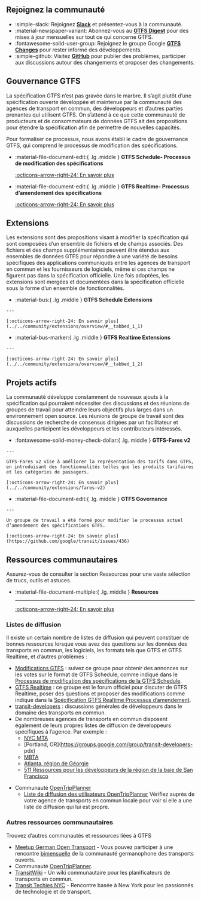 ## Rejoignez la communauté 
 
<div class="grid cards" markdown> 
 
 - :simple-slack: Rejoignez [__Slack__](https://share.mobilitydata.org/slack) et présentez-vous à la communauté. 
 - :material-newspaper-variant: Abonnez-vous au [__GTFS Digest__](https://groups.google.com/g/gtfs-digest) pour des mises à jour mensuelles sur tout ce qui concerne GTFS. 
 - :fontawesome-solid-user-group: Rejoignez le groupe Google [__GTFS Changes__](https://groups.google.com/g/gtfs-changes) pour rester informé des développements. 
 - :simple-github: Visitez [__GitHub__](https://github.com/google/transit) pour publier des problèmes, participer aux discussions autour des changements et proposer des changements. 

</div> 
 
## Gouvernance GTFS 
 
 La spécification GTFS n’est pas gravée dans le marbre. Il s’agit plutôt d’une spécification ouverte développée et maintenue par la communauté des agences de transport en commun, des développeurs et d’autres parties prenantes qui utilisent GTFS. On s’attend à ce que cette communauté de producteurs et de consommateurs de données GTFS ait des propositions pour étendre la spécification afin de permettre de nouvelles capacités. 
 
 Pour formaliser ce processus, nous avons établi le cadre de gouvernance GTFS, qui comprend le processus de modification des spécifications. 

<div class="grid cards" markdown> 
 
 -   :material-file-document-edit:{ .lg .middle } __GTFS Schedule- Processus de modification des spécifications__ 
 
     [:octicons-arrow-right-24: En savoir plus](../../community/governance/gtfs_schedule_amendment_process) 
 
 -   :material-file-document-edit:{ .lg .middle } __GTFS Realtime- Processus d’amendement des spécifications__ 
 
     [:octicons-arrow-right-24: En savoir plus](../../community/governance/gtfs_realtime_amendment_process) 
 
</div> 
 
## Extensions 
 
 Les extensions sont des propositions visant à modifier la spécification qui sont composées d’un ensemble de fichiers et de champs associés. Des fichiers et des champs supplémentaires peuvent être étendus aux ensembles de données GTFS pour répondre à une variété de besoins spécifiques des applications communiqués entre les agences de transport en commun et les fournisseurs de logiciels, même si ces champs ne figurent pas dans la spécification officielle. Une fois adoptées, les extensions sont mergées et documentées dans la spécification officielle sous la forme d’un ensemble de fonctionnalités. 

<div class="grid cards" markdown> 
 
 -   :material-bus:{ .lg .middle } __GTFS Schedule Extensions__ 
 
    --- 
 
    [:octicons-arrow-right-24: En savoir plus](../../community/extensions/overview/#__tabbed_1_1) 
 
 -   :material-bus-marker:{ .lg .middle } __GTFS Realtime Extensions__ 
 
    --- 
 
    [:octicons-arrow-right-24: En savoir plus](../../community/extensions/overview/#__tabbed_1_2) 
 
</div> 
 
## Projets actifs 
 
 La communauté développe constamment de nouveaux ajouts à la spécification qui pourraient nécessiter des discussions et des réunions de groupes de travail pour atteindre leurs objectifs plus larges dans un environnement open source. Les réunions de groupe de travail sont des discussions de recherche de consensus dirigées par un facilitateur et auxquelles participent les développeurs et les contributeurs intéressés. 

<div class="grid cards" markdown> 
 
 -   :fontawesome-solid-money-check-dollar:{ .lg. middle } __GTFS-Fares v2__ 
 
    --- 
 
    GTFS-Fares v2 vise à améliorer la représentation des tarifs dans GTFS, en introduisant des fonctionnalités telles que les produits tarifaires et les catégories de passagers. 
 
    [:octicons-arrow-right-24: En savoir plus](../../community/extensions/fares-v2) 
 
 -    :material-file-document-edit:{ .lg. middle } __GTFS Governance__ 
 
    --- 
 
    Un groupe de travail a été formé pour modifier le processus actuel d’amendement des spécifications GTFS. 
 
    [:octicons-arrow-right-24: En savoir plus](https://github.com/google/transit/issues/436) 
 
</div> 
 
 
 
## Ressources communautaires 
 
 Assurez-vous de consulter la section Ressources pour une vaste sélection de trucs, outils et astuces. 

<div class="grid cards" markdown> 
 
 - :material-file-document-multiple:{ .lg. middle } __Resources__ 
 
    --- 
 
    [:octicons-arrow-right-24: En savoir plus](../../ressources/aperçu) 
 
</div> 
 
### Listes de diffusion 
 
 Il existe un certain nombre de listes de diffusion qui peuvent constituer de bonnes ressources lorsque vous avez des questions sur les données des transports en commun, les logiciels, les formats tels que GTFS et GTFS Realtime, et d’autres problèmes : 
 
 * [Modifications GTFS](https://groups.google.com/group/gtfs-changes) : suivez ce groupe pour obtenir des annonces sur les votes sur le format de GTFS Schedule, comme indiqué dans le [Processus de modification des spécifications de la GTFS Schedule](../../community/governance/gtfs_schedule_amendment_process). 
 * [GTFS Realtime](https://groups.google.com/group/gtfs-realtime) : ce groupe est le forum officiel pour discuter de GTFS Realtime, poser des questions et proposer des modifications comme indiqué dans la [Spécification GTFS Realtime Processus d’amendement](../../community/governance/gtfs_realtime_amendment_process). 
 * [transit-developers](https://groups.google.com/group/transit-developers) : discussions générales de développeurs dans le domaine des transports en commun. 
 * De nombreuses agences de transports en commun disposent également de leurs propres listes de diffusion de développeurs spécifiques à l’agence. Par exemple : 
    * [NYC MTA](https://groups.google.com/group/mtadeveloperresources) 
    * [Portland, OR](https://groups.google.com/group/transit-developers- pdx) 
    * [MBTA](https://groups.google.com/group/massdotdevelopers) 
    * [Atlanta, région de Géorgie](https://groups.google.com/forum/#!forum/atl-transit-developers) 
    * [511 Ressources pour les développeurs de la région de la baie de San Francisco](https://groups.google.com/forum/#!forum/511sfbaydeveloperresources) 
 - Communauté [OpenTripPlanner](https://github.com/opentripplanner/OpenTripPlanner) 
    - [Liste de diffusion des utilisateurs OpenTripPlanner](https://groups.google.com/forum/#!forum/opentripplanner-users) 
 Vérifiez auprès de votre agence de transports en commun locale pour voir si elle a une liste de diffusion qui lui est propre. 
 
 
### Autres ressources communautaires 
 Trouvez d’autres communautés et ressources liées à GTFS

 - [Meetup German Open Transport](https://github.com/transportkollektiv/meetup/wiki) - Vous pouvez participer à une rencontre [bimensuelle](https://hackmd.okfn.de/opentransportmeetup#) de la communauté germanophone des transports ouverts. 
 - Communauté [OpenTripPlanner](https://github.com/opentripplanner/OpenTripPlanner). 
 - [TransitWiki](http://transitwiki.org) - Un wiki communautaire pour les planificateurs de transports en commun. 
 - [Transit Techies NYC](https://transittechies.nyc/) - Rencontre basée à New York pour les passionnés de technologie et de transport. 
